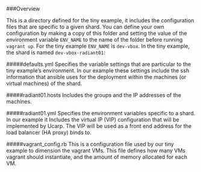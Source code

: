 ###Overview

This is a directory defined for the tiny example, it includes the configuration files that are specific to a given shard. 
You can define your own configuration by making a copy of this folder and setting the value of the environment variable `ENV_NAME`
to the name of the folder before running `vagrant up`. For the tiny example `ENV_NAME` is `dev-vbox`.
In the tiny example, the shard is named `dev-vbox-radiant01`:

#####defaults.yml
Specifies the variable settings that are particular to the tiny example’s environment. In our example these settings include the ssh information that ansible uses for the deployment within the machines (or virtual machines) of the shard. 

#####radiant01.hosts
Includes the groups and the IP addresses of the machines.

#####radiant01.yml
Specifies the environment variables specific to a shard. In our example it Includes the virtual IP (VIP) configuration that will be implemented by Ucarp. The VIP will be used as a front end address for the load balancer (HA proxy) binds to.

#####vagrant_config.rb
This is a configuration file used by our tiny example to dimension the vagrant VMs. This file defines how many VMs vagrant should instantiate, and the amount of memory allocated for each VM.
